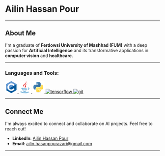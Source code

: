 #  Ailin Hassan Pour  

--- 

##  About Me  

I'm a graduate of **Ferdowsi University of Mashhad (FUM)** with a deep passion for **Artificial Intelligence** and its transformative applications in **computer vision** and **healthcare**.

--- 


<h3 align="left">Languages and Tools:</h3>
<p align="left">
  <a href="https://www.cprogramming.com/" target="_blank" rel="noreferrer">
    <img
      src="https://raw.githubusercontent.com/devicons/devicon/master/icons/c/c-original.svg"
      alt="c"
      width="40"
      height="40"
    />
  </a>
  <a href="https://www.java.com" target="_blank" rel="noreferrer">
    <img
      src="https://raw.githubusercontent.com/devicons/devicon/master/icons/java/java-original.svg"
      alt="java"
      width="40"
      height="40"
      />

   </a>
   <a href="https://www.python.org" target="_blank" rel="noreferrer">
        <img
      src="https://raw.githubusercontent.com/devicons/devicon/master/icons/python/python-original.svg"
      alt="python"
      width="40"
      height="40"
      />
    </a>
    <a href="https://www.tensorflow.org" target="_blank" rel="noreferrer">
        <img
      src="https://www.vectorlogo.zone/logos/tensorflow/tensorflow-icon.svg"
      alt="tensorflow"
      width="40"
      height="40"
      />
    </a>
    <a href="https://git-scm.com/" target="_blank" rel="noreferrer">
      <img
        src="https://www.vectorlogo.zone/logos/git-scm/git-scm-icon.svg"
        alt="git"
        width="40"
        height="40"
      />
    </a>
</p>


---

##  Connect Me 

I'm always excited to connect and collaborate on AI projects. Feel free to reach out!  

- **LinkedIn**: [Ailin Hassan Pour](https://www.linkedin.com/in/ailinhassanpour)  
- **Email**: [ailin.hasanpourazari@gmail.com](mailto:ailin.hasanpourazari@gmail.com)  

---
